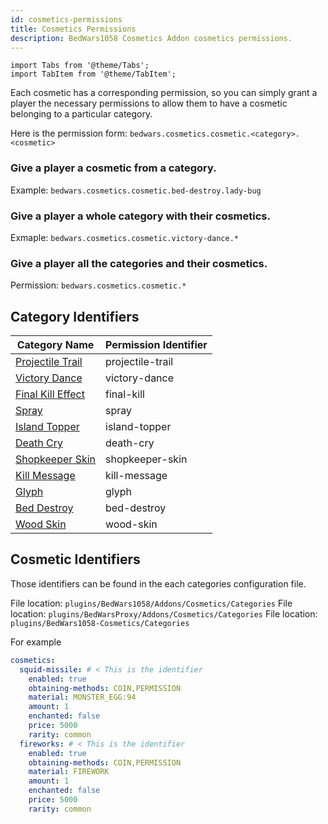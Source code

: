 ```yaml
---
id: cosmetics-permissions
title: Cosmetics Permissions
description: BedWars1058 Cosmetics Addon cosmetics permissions.
---
```


```mdx-code-block
import Tabs from '@theme/Tabs';
import TabItem from '@theme/TabItem';
```

Each cosmetic has a corresponding permission, so you can simply grant a player the necessary permissions to allow them to have a cosmetic belonging to a particular category.

Here is the permission form: `bedwars.cosmetics.cosmetic.<category>.<cosmetic>`

### Give a player a cosmetic from a category.
Example: `bedwars.cosmetics.cosmetic.bed-destroy.lady-bug`

### Give a player a whole category with their cosmetics.
Exmaple: `bedwars.cosmetics.cosmetic.victory-dance.*`

### Give a player all the categories and their cosmetics.
Permission: `bedwars.cosmetics.cosmetic.*`

## Category Identifiers

| Category Name | Permission Identifier |
| --- | --- |
| [Projectile Trail](../cosmetic-categories/projectile-trail.md) | projectile-trail |
| [Victory Dance](../cosmetic-categories/victory-dance.md) | victory-dance |
| [Final Kill Effect](../cosmetic-categories/final-kill-effect.md) | final-kill |
| [Spray](../cosmetic-categories/spray.md) | spray | 
| [Island Topper](../cosmetic-categories/island-topper.md) | island-topper |
| [Death Cry](../cosmetic-categories/death-cry.md) | death-cry |
| [Shopkeeper Skin](../cosmetic-categories/shopkeeper-skin.md) | shopkeeper-skin |
| [Kill Message](../cosmetic-categories/kill-message.md) | kill-message |
| [Glyph](../cosmetic-categories/glyph.md) | glyph |
| [Bed Destroy](../cosmetic-categories/bed-destroy.md) | bed-destroy |
| [Wood Skin](../cosmetic-categories/wood-skin.md) | wood-skin |

## Cosmetic Identifiers

Those identifiers can be found in the each categories configuration file.

<Tabs groupId="dependency">
    <TabItem value="bedwars1058" label="BedWars1058">
    File location: <code>plugins/BedWars1058/Addons/Cosmetics/Categories</code>
    </TabItem>
    <TabItem value="bedwarsproxy" label="BedWarsProxy">
    File location: <code>plugins/BedWarsProxy/Addons/Cosmetics/Categories</code>
    </TabItem>
    <TabItem value="standalone" label="Standalone">
    File location: <code>plugins/BedWars1058-Cosmetics/Categories</code>
    </TabItem>
</Tabs>

For example

```yaml title="bed-destroy.yml (snippet)"
cosmetics:
  squid-missile: # < This is the identifier
    enabled: true
    obtaining-methods: COIN,PERMISSION
    material: MONSTER_EGG:94
    amount: 1
    enchanted: false
    price: 5000
    rarity: common
  fireworks: # < This is the identifier
    enabled: true
    obtaining-methods: COIN,PERMISSION
    material: FIREWORK
    amount: 1
    enchanted: false
    price: 5000
    rarity: common
```    